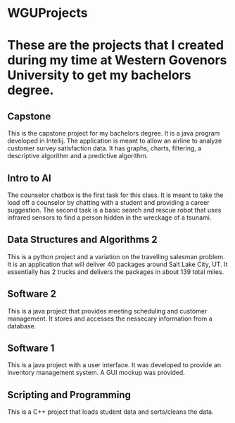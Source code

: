 # WGUProjects
These are the projects that I created during my time at Western Govenors University to get my bachelors degree.
=======
## Capstone
This is the capstone project for my bachelors degree. It is a java program developed in Intellij. The application is meant to allow an airline to analyze customer survey satisfaction data. It has graphs, charts, filtering, a descriptive algorithm and a predictive algorithm.

## Intro to AI
The counselor chatbox is the first task for this class. It is meant to take the load off a counselor by chatting with a student and providing a career suggestion.
The second task is a basic search and rescue robot that uses infrared sensors to find a person hidden in the wreckage of a tsunami.

## Data Structures and Algorithms 2
This is a python project and a variation on the travelling salesman problem. It is an application that will deliver 40 packages around Salt Lake City, UT. It essentially has 2 trucks and delivers the packages in about 139 total miles.

## Software 2
This is a java project that provides meeting scheduling and customer management. It stores and accesses the nessecary information from a database.

## Software 1
This is a java project with a user interface. It was developed to provide an inventory management system. A GUI mockup was provided.

## Scripting and Programming
This is a C++ project that loads student data and sorts/cleans the data.


